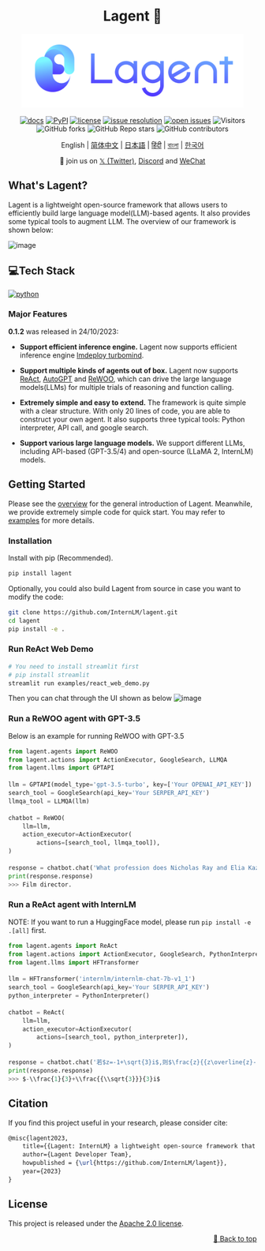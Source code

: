 <div id="top"></div>
<h1 align="center">Lagent 🚀</h1>
<div align="center">
  <img src="docs/imgs/lagent_logo.png" width="450"/>

[![docs](https://img.shields.io/badge/docs-latest-blue)](https://lagent.readthedocs.io/en/latest/)
[![PyPI](https://img.shields.io/pypi/v/lagent)](https://pypi.org/project/lagent)
[![license](https://img.shields.io/github/license/InternLM/lagent.svg)](https://github.com/InternLM/lagent/tree/main/LICENSE)
[![issue resolution](https://img.shields.io/github/issues-closed-raw/InternLM/lagent)](https://github.com/InternLM/lagent/issues)
[![open issues](https://img.shields.io/github/issues-raw/InternLM/lagent)](https://github.com/InternLM/lagent/issues)
![Visitors](https://api.visitorbadge.io/api/visitors?path=InternLM%2Flagent%20&countColor=%23263759&style=flat)
![GitHub forks](https://img.shields.io/github/forks/InternLM/lagent)
![GitHub Repo stars](https://img.shields.io/github/stars/InternLM/lagent)
![GitHub contributors](https://img.shields.io/github/contributors/InternLM/lagent)

English | [简体中文](README_zh-CN.md) | [日本語](README_ja_JP.md) | [हिंदी](README_in_HIN.md) | [বাংলা](README_in_beng.md) | [한국어](README_KR_Kr.md)

</div>

<p align="center">
    👋 join us on <a href="https://twitter.com/intern_lm" target="_blank">𝕏 (Twitter)</a>, <a href="https://discord.gg/xa29JuW87d" target="_blank">Discord</a> and <a href="https://r.vansin.top/?r=internwx" target="_blank">WeChat</a>
</p>

## What's Lagent?

Lagent is a lightweight open-source framework that allows users to efficiently build large language model(LLM)-based agents. It also provides some typical tools to augment LLM. The overview of our framework is shown below:

![image](https://github.com/InternLM/lagent/assets/24351120/cefc4145-2ad8-4f80-b88b-97c05d1b9d3e)

## 💻Tech Stack

<p>
  <a href="">
    <img src="https://img.shields.io/badge/Python-007ACC?style=for-the-badge&logo=python&logoColor=yellow" alt="python" />
  </a>

### Major Features

**0.1.2** was released in 24/10/2023:

- **Support efficient inference engine.** Lagent now supports efficient inference engine [lmdeploy turbomind](https://github.com/InternLM/lmdeploy/tree/main).

- **Support multiple kinds of agents out of box.** Lagent now supports [ReAct](https://arxiv.org/abs/2210.03629), [AutoGPT](https://github.com/Significant-Gravitas/Auto-GPT) and [ReWOO](https://arxiv.org/abs/2305.18323), which can drive the large language models(LLMs) for multiple trials of reasoning and function calling.

- **Extremely simple and easy to extend.** The framework is quite simple with a clear structure. With only 20 lines of code, you are able to construct your own agent. It also supports three typical tools: Python interpreter, API call, and google search.

- **Support various large language models.** We support different LLMs, including API-based (GPT-3.5/4) and open-source (LLaMA 2, InternLM) models.

## Getting Started

Please see the [overview](docs/en/get_started/overview.md) for the general introduction of Lagent. Meanwhile, we provide extremely simple code for quick start. You may refer to [examples](examples/) for more details.

### Installation

Install with pip (Recommended).

```bash
pip install lagent
```

Optionally, you could also build Lagent from source in case you want to modify the code:

```bash
git clone https://github.com/InternLM/lagent.git
cd lagent
pip install -e .
```

### Run ReAct Web Demo

```bash
# You need to install streamlit first
# pip install streamlit
streamlit run examples/react_web_demo.py
```

Then you can chat through the UI shown as below
![image](https://github.com/InternLM/lagent/assets/24622904/3aebb8b4-07d1-42a2-9da3-46080c556f68)

### Run a ReWOO agent with GPT-3.5

Below is an example for running ReWOO with GPT-3.5

```python
from lagent.agents import ReWOO
from lagent.actions import ActionExecutor, GoogleSearch, LLMQA
from lagent.llms import GPTAPI

llm = GPTAPI(model_type='gpt-3.5-turbo', key=['Your OPENAI_API_KEY'])
search_tool = GoogleSearch(api_key='Your SERPER_API_KEY')
llmqa_tool = LLMQA(llm)

chatbot = ReWOO(
    llm=llm,
    action_executor=ActionExecutor(
        actions=[search_tool, llmqa_tool]),
)

response = chatbot.chat('What profession does Nicholas Ray and Elia Kazan have in common')
print(response.response)
>>> Film director.
```

### Run a ReAct agent with InternLM

NOTE: If you want to run a HuggingFace model, please run `pip install -e .[all]` first.

```python
from lagent.agents import ReAct
from lagent.actions import ActionExecutor, GoogleSearch, PythonInterpreter
from lagent.llms import HFTransformer

llm = HFTransformer('internlm/internlm-chat-7b-v1_1')
search_tool = GoogleSearch(api_key='Your SERPER_API_KEY')
python_interpreter = PythonInterpreter()

chatbot = ReAct(
    llm=llm,
    action_executor=ActionExecutor(
        actions=[search_tool, python_interpreter]),
)

response = chatbot.chat('若$z=-1+\sqrt{3}i$,则$\frac{z}{{z\overline{z}-1}}=\left(\ \ \right)$')
print(response.response)
>>> $-\\frac{1}{3}+\\frac{{\\sqrt{3}}}{3}i$
```

## Citation

If you find this project useful in your research, please consider cite:

```latex
@misc{lagent2023,
    title={{Lagent: InternLM} a lightweight open-source framework that allows users to efficiently build large language model(LLM)-based agents},
    author={Lagent Developer Team},
    howpublished = {\url{https://github.com/InternLM/lagent}},
    year={2023}
}
```

## License

This project is released under the [Apache 2.0 license](LICENSE).
<p align="right"><a href="#top">🔼 Back to top</a></p>
